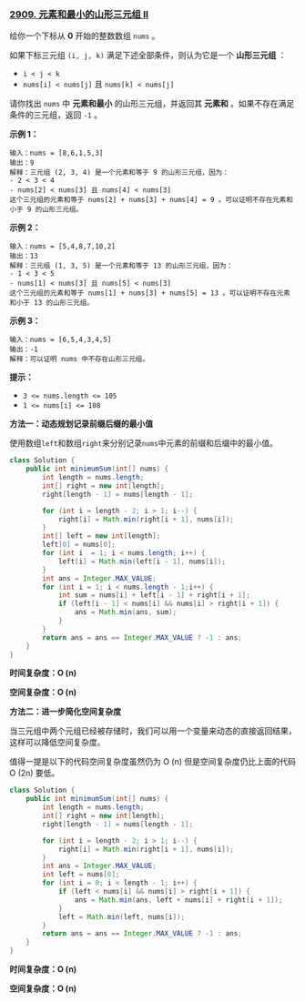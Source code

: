 ### [2909. 元素和最小的山形三元组 II](https://leetcode.cn/problems/minimum-sum-of-mountain-triplets-ii/)

给你一个下标从 **0** 开始的整数数组 `nums` 。

如果下标三元组 `(i, j, k)` 满足下述全部条件，则认为它是一个 **山形三元组** ：

- `i < j < k`
- `nums[i] < nums[j]` 且 `nums[k] < nums[j]`

请你找出 `nums` 中 **元素和最小** 的山形三元组，并返回其 **元素和** 。如果不存在满足条件的三元组，返回 `-1` 。

**示例 1：**

```
输入：nums = [8,6,1,5,3]
输出：9
解释：三元组 (2, 3, 4) 是一个元素和等于 9 的山形三元组，因为： 
- 2 < 3 < 4
- nums[2] < nums[3] 且 nums[4] < nums[3]
这个三元组的元素和等于 nums[2] + nums[3] + nums[4] = 9 。可以证明不存在元素和小于 9 的山形三元组。
```

**示例 2：**

```
输入：nums = [5,4,8,7,10,2]
输出：13
解释：三元组 (1, 3, 5) 是一个元素和等于 13 的山形三元组，因为： 
- 1 < 3 < 5 
- nums[1] < nums[3] 且 nums[5] < nums[3]
这个三元组的元素和等于 nums[1] + nums[3] + nums[5] = 13 。可以证明不存在元素和小于 13 的山形三元组。
```

**示例 3：**

```
输入：nums = [6,5,4,3,4,5]
输出：-1
解释：可以证明 nums 中不存在山形三元组。
```

 

**提示：**

- `3 <= nums.length <= 105`
- `1 <= nums[i] <= 108`

**方法一：动态规划记录前缀后缀的最小值**

使用数组`left`和数组`right`来分别记录`nums`中元素的前缀和后缀中的最小值。

~~~java
class Solution {
    public int minimumSum(int[] nums) {
        int length = nums.length;
        int[] right = new int[length];
        right[length - 1] = nums[length - 1];

        for (int i = length - 2; i > 1; i--) {
            right[i] = Math.min(right[i + 1], nums[i]);
        }
        int[] left = new int[length];
        left[0] = nums[0];
        for (int i  = 1; i < nums.length; i++) {
            left[i] = Math.min(left[i - 1], nums[i]);
        }
        int ans = Integer.MAX_VALUE;
        for (int i = 1; i < nums.length - 1;i++) {
            int sum = nums[i] + left[i - 1] + right[i + 1];
            if (left[i - 1] < nums[i] && nums[i] > right[i + 1]) {
                ans = Math.min(ans, sum);
            }
        }
        return ans = ans == Integer.MAX_VALUE ? -1 : ans;
    }
}
~~~

**时间复杂度：O (n)**

**空间复杂度：O (n)**

**方法二：进一步简化空间复杂度**

当三元组中两个元组已经被存储时，我们可以用一个变量来动态的直接返回结果，这样可以降低空间复杂度。

值得一提是以下的代码空间复杂度虽然仍为 O (n) 但是空间复杂度仍比上面的代码 O (2n) 要低。

~~~java
class Solution {
    public int minimumSum(int[] nums) {
        int length = nums.length;
        int[] right = new int[length];
        right[length - 1] = nums[length - 1];

        for (int i = length - 2; i > 1; i--) {
            right[i] = Math.min(right[i + 1], nums[i]);
        }
        int ans = Integer.MAX_VALUE;
        int left = nums[0];
        for (int i = 0; i < length - 1; i++) {
            if (left < nums[i] && nums[i] > right[i + 1]) {
                ans = Math.min(ans, left + nums[i] + right[i + 1]);
            }
            left = Math.min(left, nums[i]);
        }
        return ans = ans == Integer.MAX_VALUE ? -1 : ans;
    }
}
~~~

**时间复杂度：O (n)**

**空间复杂度：O (n)**